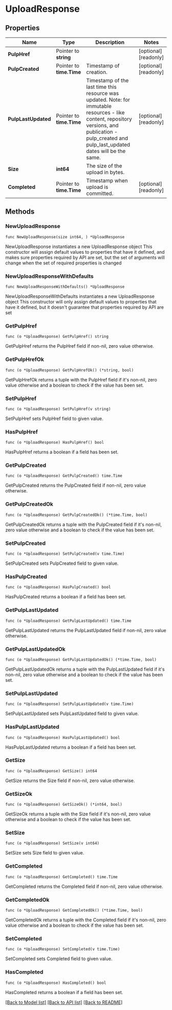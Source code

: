 # UploadResponse

## Properties

Name | Type | Description | Notes
------------ | ------------- | ------------- | -------------
**PulpHref** | Pointer to **string** |  | [optional] [readonly] 
**PulpCreated** | Pointer to **time.Time** | Timestamp of creation. | [optional] [readonly] 
**PulpLastUpdated** | Pointer to **time.Time** | Timestamp of the last time this resource was updated. Note: for immutable resources - like content, repository versions, and publication - pulp_created and pulp_last_updated dates will be the same. | [optional] [readonly] 
**Size** | **int64** | The size of the upload in bytes. | 
**Completed** | Pointer to **time.Time** | Timestamp when upload is committed. | [optional] [readonly] 

## Methods

### NewUploadResponse

`func NewUploadResponse(size int64, ) *UploadResponse`

NewUploadResponse instantiates a new UploadResponse object
This constructor will assign default values to properties that have it defined,
and makes sure properties required by API are set, but the set of arguments
will change when the set of required properties is changed

### NewUploadResponseWithDefaults

`func NewUploadResponseWithDefaults() *UploadResponse`

NewUploadResponseWithDefaults instantiates a new UploadResponse object
This constructor will only assign default values to properties that have it defined,
but it doesn't guarantee that properties required by API are set

### GetPulpHref

`func (o *UploadResponse) GetPulpHref() string`

GetPulpHref returns the PulpHref field if non-nil, zero value otherwise.

### GetPulpHrefOk

`func (o *UploadResponse) GetPulpHrefOk() (*string, bool)`

GetPulpHrefOk returns a tuple with the PulpHref field if it's non-nil, zero value otherwise
and a boolean to check if the value has been set.

### SetPulpHref

`func (o *UploadResponse) SetPulpHref(v string)`

SetPulpHref sets PulpHref field to given value.

### HasPulpHref

`func (o *UploadResponse) HasPulpHref() bool`

HasPulpHref returns a boolean if a field has been set.

### GetPulpCreated

`func (o *UploadResponse) GetPulpCreated() time.Time`

GetPulpCreated returns the PulpCreated field if non-nil, zero value otherwise.

### GetPulpCreatedOk

`func (o *UploadResponse) GetPulpCreatedOk() (*time.Time, bool)`

GetPulpCreatedOk returns a tuple with the PulpCreated field if it's non-nil, zero value otherwise
and a boolean to check if the value has been set.

### SetPulpCreated

`func (o *UploadResponse) SetPulpCreated(v time.Time)`

SetPulpCreated sets PulpCreated field to given value.

### HasPulpCreated

`func (o *UploadResponse) HasPulpCreated() bool`

HasPulpCreated returns a boolean if a field has been set.

### GetPulpLastUpdated

`func (o *UploadResponse) GetPulpLastUpdated() time.Time`

GetPulpLastUpdated returns the PulpLastUpdated field if non-nil, zero value otherwise.

### GetPulpLastUpdatedOk

`func (o *UploadResponse) GetPulpLastUpdatedOk() (*time.Time, bool)`

GetPulpLastUpdatedOk returns a tuple with the PulpLastUpdated field if it's non-nil, zero value otherwise
and a boolean to check if the value has been set.

### SetPulpLastUpdated

`func (o *UploadResponse) SetPulpLastUpdated(v time.Time)`

SetPulpLastUpdated sets PulpLastUpdated field to given value.

### HasPulpLastUpdated

`func (o *UploadResponse) HasPulpLastUpdated() bool`

HasPulpLastUpdated returns a boolean if a field has been set.

### GetSize

`func (o *UploadResponse) GetSize() int64`

GetSize returns the Size field if non-nil, zero value otherwise.

### GetSizeOk

`func (o *UploadResponse) GetSizeOk() (*int64, bool)`

GetSizeOk returns a tuple with the Size field if it's non-nil, zero value otherwise
and a boolean to check if the value has been set.

### SetSize

`func (o *UploadResponse) SetSize(v int64)`

SetSize sets Size field to given value.


### GetCompleted

`func (o *UploadResponse) GetCompleted() time.Time`

GetCompleted returns the Completed field if non-nil, zero value otherwise.

### GetCompletedOk

`func (o *UploadResponse) GetCompletedOk() (*time.Time, bool)`

GetCompletedOk returns a tuple with the Completed field if it's non-nil, zero value otherwise
and a boolean to check if the value has been set.

### SetCompleted

`func (o *UploadResponse) SetCompleted(v time.Time)`

SetCompleted sets Completed field to given value.

### HasCompleted

`func (o *UploadResponse) HasCompleted() bool`

HasCompleted returns a boolean if a field has been set.


[[Back to Model list]](../README.md#documentation-for-models) [[Back to API list]](../README.md#documentation-for-api-endpoints) [[Back to README]](../README.md)


